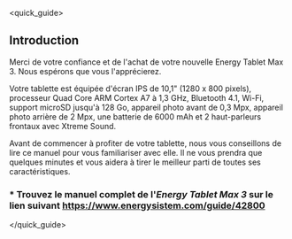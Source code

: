 <quick_guide>

## Introduction

Merci de votre confiance et de l'achat de votre nouvelle Energy Tablet Max 3. Nous espérons que vous l'apprécierez.

Votre tablette est équipée d'écran IPS de 10,1" (1280 x 800 pixels), processeur Quad Core ARM Cortex A7 à 1,3 GHz, Bluetooth 4.1, Wi-Fi, support microSD jusqu'à 128 Go, appareil photo avant de 0,3 Mpx, appareil photo arrière de 2 Mpx, une batterie de 6000 mAh et 2 haut-parleurs frontaux avec Xtreme Sound.

Avant de commencer à profiter de votre tablette, nous vous conseillons de lire ce manuel pour vous familiariser avec elle. Il ne vous prendra que quelques minutes et vous aidera à tirer le meilleur parti de toutes ses caractéristiques.

### <unique> * Trouvez le manuel complet de l'*Energy Tablet Max 3* sur le lien suivant https://www.energysistem.com/guide/42800 </unique>

</quick_guide>

